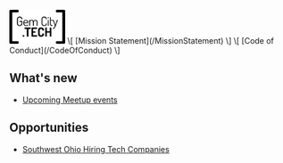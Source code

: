 <p><img src="GCTSquareWhiteForeground.png"
     alt="GemCity TECH logo"
     style="width: 100px;" />
\[ [Mission Statement](/MissionStatement) \]  \[ [Code of Conduct](/CodeOfConduct) \]</p>

## What's new
  - [Upcoming Meetup events](https://www.meetup.com/gem-city-tech/events/calendar/)

## Opportunities
  - [Southwest Ohio Hiring Tech Companies](https://docs.google.com/document/d/1LrXH8y7deTrxpOxs2pGrwvXUVVNNvMtSPJqStEllQNE/edit)
